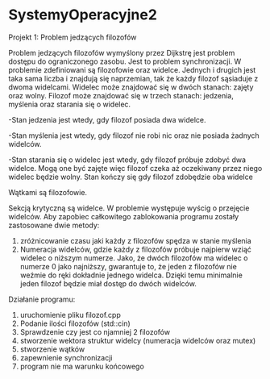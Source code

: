 # SystemyOperacyjne2

Projekt 1: Problem jedzących filozofów

Problem jedzących filozofów wymyślony przez Dijkstrę jest problem dostępu do ograniczonego zasobu. Jest to problem synchronizacji. 
W problemie zdefiniowani są filozofowie oraz widelce. Jednych i drugich jest taka sama liczba i znajdują się naprzemian, tak że każdy filozof sąsiaduje z dwoma widelcami. Widelec może znajdować się w dwóch stanach: zajęty oraz wolny. Filozof może znajdować się w trzech stanach: jedzenia, myślenia oraz starania się o widelec. 

-Stan jedzenia jest wtedy, gdy filozof posiada dwa widelce.

-Stan myślenia jest wtedy, gdy filozof nie robi nic oraz nie posiada żadnych widelców.

-Stan starania się o widelec jest wtedy, gdy filozof próbuje zdobyć dwa widelce. Mogą one być zajęte więc filozof czeka aż oczekiwany przez niego widelec będzie wolny. Stan kończy się gdy filozof zdobędzie oba widelce

Wątkami są filozofowie.

Sekcją krytyczną są widelce. W problemie występuje wyścig o przejęcie widelców. Aby zapobiec całkowitego zablokowania programu zostały zastosowane dwie metody:
1. zróżnicowanie czasu jaki każdy z filozofów spędza w stanie myślenia
2. Numeracja widelców, gdzie każdy z filozofów próbuje najpierw wziąć widelec o niższym numerze.
Jako, że dwóch filozofów ma widelec o numerze 0 jako najniższy, gwarantuje to, że jeden z filozofów nie weźmie do ręki dokładnie jednego widelca. Dzięki temu minimalnie jeden filozof będzie miał dostęp do dwóch widelców.


Działanie programu:
1. uruchomienie pliku filozof.cpp
2. Podanie ilości filozofów (std::cin)
3. Sprawdzenie czy jest co njamniej 2 filozofów
4. stworzenie wektora struktur widelcy (numeracja widelców oraz mutex)
5. stworzenie wątków
6. zapewnienie synchronizacji
7. program nie ma warunku końcowego
